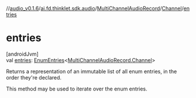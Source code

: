 //[audio_v0.1.6](../../../../index.md)/[ai.fd.thinklet.sdk.audio](../../index.md)/[MultiChannelAudioRecord](../index.md)/[Channel](index.md)/[entries](entries.md)

# entries

[androidJvm]\
val [entries](entries.md): [EnumEntries](https://kotlinlang.org/api/latest/jvm/stdlib/kotlin.enums/-enum-entries/index.html)&lt;[MultiChannelAudioRecord.Channel](index.md)&gt;

Returns a representation of an immutable list of all enum entries, in the order they're declared.

This method may be used to iterate over the enum entries.
